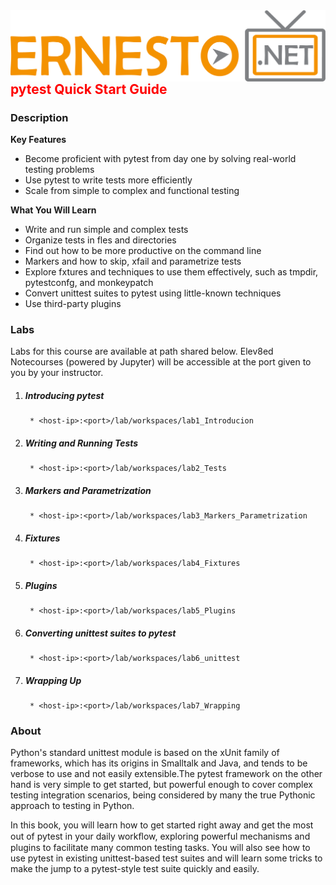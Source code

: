 <img align="right" src="./logo.png">

<h2><span style="color:red;">pytest Quick Start Guide</span></h2>

### Description

**Key Features**
- Become proficient with pytest from day one by solving real-world testing problems
- Use pytest to write tests more efficiently
- Scale from simple to complex and functional testing


**What You Will Learn**
- Write and run simple and complex tests
- Organize tests in fles and directories
- Find out how to be more productive on the command line
- Markers and how to skip, xfail and parametrize tests
- Explore fxtures and techniques to use them effectively, such as tmpdir, pytestconfg, and monkeypatch
- Convert unittest suites to pytest using little-known techniques
- Use third-party plugins


### Labs

Labs for this course are available at path shared below. Elev8ed Notecourses (powered by Jupyter) will be accessible at the port given to you by your instructor.

1. ##### Introducing pytest
		* <host-ip>:<port>/lab/workspaces/lab1_Introducion
2. ##### Writing and Running Tests
		* <host-ip>:<port>/lab/workspaces/lab2_Tests
3. ##### Markers and Parametrization
		* <host-ip>:<port>/lab/workspaces/lab3_Markers_Parametrization
4. ##### Fixtures
		* <host-ip>:<port>/lab/workspaces/lab4_Fixtures
5. ##### Plugins
		* <host-ip>:<port>/lab/workspaces/lab5_Plugins
6. ##### Converting unittest suites to pytest
		* <host-ip>:<port>/lab/workspaces/lab6_unittest
7. ##### Wrapping Up
		* <host-ip>:<port>/lab/workspaces/lab7_Wrapping


### About
Python's standard unittest module is based on the xUnit family of frameworks, which has its origins in Smalltalk and Java, and tends to be verbose to use and not easily extensible.The pytest framework on the other hand is very simple to get started, but powerful enough to cover complex testing integration scenarios, being considered by many the true Pythonic approach to testing in Python.

In this book, you will learn how to get started right away and get the most out of pytest in your daily workﬂow, exploring powerful mechanisms and plugins to facilitate many common testing tasks. You will also see how to use pytest in existing unittest-based test suites and will learn some tricks to make the jump to a pytest-style test suite quickly and easily.